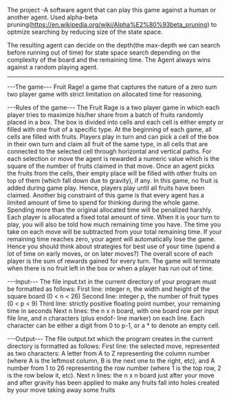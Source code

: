 The project -A software agent that can play this game against a human or another agent.
Used alpha-beta pruning(https://en.wikipedia.org/wiki/Alpha%E2%80%93beta_pruning) to optmize searching by reducing size of the state space.

The resulting agent can decide on the depth(the max-depth we can search before running out of time) for state space search depending on the complexity of the board and the remaining time. 
The Agent always wins against a random playing agent.

-----------------------------------------------------------------------------------------------------------------------
---The game---
Fruit Rage! a game that captures the nature of a zero sum two player game with
strict limitation on allocated time for reasoning.

---Rules of the game---
The Fruit Rage is a two player game in which each player tries to maximize his/her share from a
batch of fruits randomly placed in a box. The box is divided into cells and each cell is either empty
or filled with one fruit of a specific type.
At the beginning of each game, all cells are filled with fruits. Players play in turn and can pick a
cell of the box in their own turn and claim all fruit of the same type, in all cells that are connected
to the selected cell through horizontal and vertical paths. For each selection or move the agent
is rewarded a numeric value which is the square of the number of fruits claimed in that move.
Once an agent picks the fruits from the cells, their empty place will be filled with other fruits on
top of them (which fall down due to gravity), if any. In this game, no fruit is added during game
play. Hence, players play until all fruits have been claimed.
Another big constraint of this game is that every agent has a limited amount of time to spend for
thinking during the whole game. Spending more than the original allocated time will be penalized
harshly. Each player is allocated a fixed total amount of time. When it is your turn to play, you
will also be told how much remaining time you have. The time you take on each move will be
subtracted from your total remaining time. If your remaining time reaches zero, your agent will
automatically lose the game. Hence you should think about strategies for best use of your time
(spend a lot of time on early moves, or on later moves?)
The overall score of each player is the sum of rewards gained for every turn. The game will
terminate when there is no fruit left in the box or when a player has run out of time.

---Input---
The file input.txt in the current directory of your program must be formatted as follows:
First line: integer n, the width and height of the square board (0 < n < 26)
Second line: integer p, the number of fruit types (0 < p < 9)
Third line: strictly positive floating point number, your remaining time in seconds
Next n lines: the n x n board, with one board row per input file line, and n characters (plus endof-
line marker) on each line. Each character can be either a digit from 0 to p-1, or
a * to denote an empty cell.

---Output---
The file output.txt which the program creates in the current directory is
formatted as follows:
First line: the selected move, represented as two characters:
A letter from A to Z representing the column number (where A is the leftmost
column, B is the next one to the right, etc), and
A number from 1 to 26 representing the row number (where 1 is the top row, 2 is
the row below it, etc).
Next n lines: the n x n board just after your move and after gravity has been applied to make
any fruits fall into holes created by your move taking away some fruits
